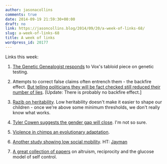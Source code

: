 ```yaml
---
author: jasonacollins
comments: true
date: 2014-09-19 21:59:30+00:00
draft: no
link: https://jasoncollins.blog/2014/09/20/a-week-of-links-68/
slug: a-week-of-links-68
title: A week of links
wordpress_id: 20177
---
```


Links this week:






	
  1. [The Genetic Genealogist responds](http://www.thegeneticgenealogist.com/2014/09/13/response-genetic-testing-article-vox/) to Vox's tabloid piece on genetic testing.

	
  2. Attempts to correct false claims often entrench them - the backfire effect. [But telling politicians they will be fact checked still reduced their number of lies](http://www.motherjones.com/politics/2014/09/inquiring-minds-brendan-nyhan-fact-checking-2014-election). [Update: There is probably no backfire effect.]

	
  3. [Razib on heritability](http://www.unz.com/gnxp/hoping-for-high-heritability-of-iq/). Low heritability doesn't make it easier to shape our children - once we're above some minimum thresholds, we don't really know what works.

	
  4. [Tyler Cowen suggests the gender gap will close](http://www.nytimes.com/2014/09/14/upshot/gauging-the-gender-gap-present-and-future.html?_r=0&abt=0002&abg=0). I'm not so sure.

	
  5. [Violence in chimps an evolutionary adaptation](http://www.bostonglobe.com/news/science/2014/09/17/war-innate-chimpanzees-lethal-attacks-may-provide-advantage-eliminating-rivals/V3lwx38s1RId3ZACQmnuiJ/story.html?rss_id=Top-GNP).

	
  6. [Another study showing low social mobility](http://ereh.oxfordjournals.org/content/early/2014/09/15/ereh.heu015.short?rss=1). HT: [Jayman](https://twitter.com/JayMan471)

	
  7. [A great collection of papers](http://www.psy.miami.edu/ehblab/controversies.html) on altruism, reciprocity and the glucose model of self control.


